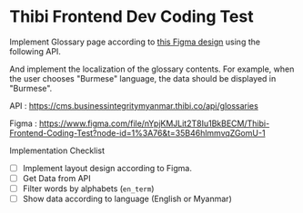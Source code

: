 # Thibi Frontend Dev Coding Test

Implement Glossary page according to [this Figma design](https://www.figma.com/file/nYpjKMJLit2T8Iu1BkBECM/Thibi-Frontend-Coding-Test?node-id=1%3A76&t=35B46hlmmvqZGomU-1) using the following API.

And implement the localization of the glossary contents. For example, when the user chooses "Burmese" language, the data should  be displayed in "Burmese".

API : https://cms.businessintegritymyanmar.thibi.co/api/glossaries

Figma : 
https://www.figma.com/file/nYpjKMJLit2T8Iu1BkBECM/Thibi-Frontend-Coding-Test?node-id=1%3A76&t=35B46hlmmvqZGomU-1 


Implementation Checklist 

- [ ] Implement layout design according to Figma.
- [ ] Get Data from API
- [ ] Filter words by alphabets (`en_term`)
- [ ] Show data according to language (English or Myanmar) 
